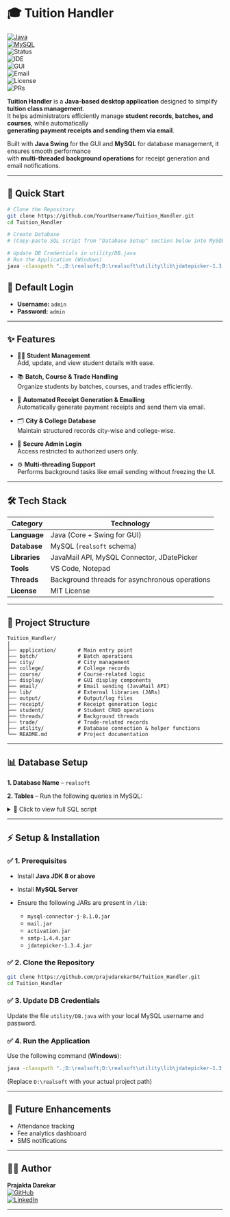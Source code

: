 # 🎓 **Tuition Handler**  

[![Java](https://img.shields.io/badge/Java-8%2B-blue)](https://www.java.com/)  
[![MySQL](https://img.shields.io/badge/Database-MySQL-blue)](https://www.mysql.com/)  
![Status](https://img.shields.io/badge/Status-Completed-success)  
![IDE](https://img.shields.io/badge/Editor-VS%20Code%20%7C%20Notepad-lightgrey)  
![GUI](https://img.shields.io/badge/GUI-Java%20Swing-orange)  
![Email](https://img.shields.io/badge/Email-JavaMail%20API-green)  
![License](https://img.shields.io/badge/License-MIT-blue)  
![PRs](https://img.shields.io/badge/PRs-Welcome-brightgreen)  

**Tuition Handler** is a **Java-based desktop application** designed to simplify **tuition class management**.  
It helps administrators efficiently manage **student records, batches, and courses**, while automatically  
**generating payment receipts and sending them via email**.

Built with **Java Swing** for the GUI and **MySQL** for database management, it ensures smooth performance  
with **multi-threaded background operations** for receipt generation and email notifications.

---

## 🚀 **Quick Start**

```bash
# Clone the Repository
git clone https://github.com/YourUsername/Tuition_Handler.git
cd Tuition_Handler

# Create Database
# (Copy-paste SQL script from "Database Setup" section below into MySQL)

# Update DB Credentials in utility/DB.java
# Run the Application (Windows)
java -classpath ".;D:\realsoft;D:\realsoft\utility\lib\jdatepicker-1.3.4.jar;D:\realsoft\lib\mysql-connector-j-8.1.0.jar;D:\realsoft\lib\mail.jar;D:\realsoft;D:\realsoft\lib\activation.jar;D:\realsoft\lib\smtp-1.4.4.jar" application.LandingPage
```

## 🔑 **Default Login**

* **Username:** `admin`  
* **Password:** `admin`  

---
<!--
## ✨ **Features**

✅ **Student Management** – Add, update, and view student details  
✅ **Batch, Course & Trade Handling** – Organize students by academic details  
✅ **Receipt Generation & Email Sending** – Auto-generate & email payment receipts  
✅ **City & College Database** – Maintain structured city-wise & college-wise records  
✅ **Secure Login** – Admin-only login access  
✅ **Multi-threading** – Background email/receipt operations without UI freezing  

---
 -->
## ✨ **Features**

- 👨‍🎓 **Student Management**  
  Add, update, and view student details with ease.

- 📚 **Batch, Course & Trade Handling**  
  Organize students by batches, courses, and trades efficiently.

- 🧾 **Automated Receipt Generation & Emailing**  
  Automatically generate payment receipts and send them via email.

- 🗂 **City & College Database**  
  Maintain structured records city-wise and college-wise.

- 🔐 **Secure Admin Login**  
  Access restricted to authorized users only.

- ⚙️ **Multi-threading Support**  
  Performs background tasks like email sending without freezing the UI.

---
## 🛠 **Tech Stack**

| **Category**  | **Technology**                                  |
| ------------- | ------------------------------------------------|
| **Language**  | Java (Core + Swing for GUI)                      |
| **Database**  | MySQL (`realsoft` schema)                        |
| **Libraries** | JavaMail API, MySQL Connector, JDatePicker      |
| **Tools**     | VS Code, Notepad                                 |
| **Threads**   | Background threads for asynchronous operations  |
| **License**   | MIT License                                      |

---

## 📂 **Project Structure**

```
Tuition_Handler/
│
├── application/       # Main entry point 
├── batch/             # Batch operations
├── city/              # City management
├── college/           # College records
├── course/            # Course-related logic
├── display/           # GUI display components
├── email/             # Email sending (JavaMail API)
├── lib/               # External libraries (JARs)
├── output/            # Output/log files
├── receipt/           # Receipt generation logic
├── student/           # Student CRUD operations
├── threads/           # Background threads
├── trade/             # Trade-related records
├── utility/           # Database connection & helper functions 
└── README.md          # Project documentation
```

---

## 📊 **Database Setup**

**1. Database Name** – `realsoft`  

**2. Tables** – Run the following queries in MySQL:

<details>
<summary>📌 Click to view full SQL script</summary>

```sql
USE realsoft;

CREATE TABLE Trade(
    trid INT PRIMARY KEY,
    trname VARCHAR(20),
    trstate INT
);

CREATE TABLE College(
    clid INT PRIMARY KEY,
    clname VARCHAR(20),
    clstate INT
);

CREATE TABLE City(
    ctid INT PRIMARY KEY,
    ctname VARCHAR(20),
    ctstate INT
);

CREATE TABLE Course(
    coid INT PRIMARY KEY,
    coname VARCHAR(20),
    codfee INT,
    corfee INT,
    costate INT
);

CREATE TABLE Batch(
    btid INT PRIMARY KEY,
    btname VARCHAR(20),
    btstdate DATE,
    bteddate DATE,
    bttime VARCHAR(20),
    btstate INT
);

CREATE TABLE Receipt(
    reno INT PRIMARY KEY,
    redate DATE,
    rerollno INT,
    reamt INT,
    retype VARCHAR(2),
    redetail VARCHAR(10),
    react VARCHAR(4),
    restate INT
);

CREATE TABLE Student(
    stno INT PRIMARY KEY,
    stdate DATE,
    stname1 VARCHAR(30),
    stname2 VARCHAR(30),
    stname3 VARCHAR(30),
    stgender VARCHAR(10),
    stdob DATE,
    stclnm VARCHAR(20),
    sttrnm VARCHAR(10),
    stacyr INT,
    stpaddr VARCHAR(30),
    stladdr VARCHAR(30),
    stctnm VARCHAR(15),
    stsmob VARCHAR(10),
    stpmob VARCHAR(10),
    stemail VARCHAR(30),
    stconm VARCHAR(10),
    stbtnm VARCHAR(10),
    sbttime VARCHAR(30),
    stcofee INT,
    stadmfee INT,
    stbalfee INT,
    sttrntype VARCHAR(20),
    sttrndetail VARCHAR(10),
    sttrnto VARCHAR(20),
    stmode VARCHAR(10),
    ststate INT
);
```

</details>

---

## ⚡ **Setup & Installation**

### ✅ **1. Prerequisites**

* Install **Java JDK 8 or above**
* Install **MySQL Server**
* Ensure the following JARs are present in `/lib`:

  * `mysql-connector-j-8.1.0.jar`
  * `mail.jar`
  * `activation.jar`
  * `smtp-1.4.4.jar`
  * `jdatepicker-1.3.4.jar`

### ✅ **2. Clone the Repository**

```bash
git clone https://github.com/prajudarekar04/Tuition_Handler.git
cd Tuition_Handler
```

### ✅ **3. Update DB Credentials**

Update the file `utility/DB.java` with your local MySQL username and password.

### ✅ **4. Run the Application**

Use the following command (**Windows**):

```bash
java -classpath ".;D:\realsoft;D:\realsoft\utility\lib\jdatepicker-1.3.4.jar;D:\realsoft\lib\mysql-connector-j-8.1.0.jar;D:\realsoft\lib\mail.jar;D:\realsoft;D:\realsoft\lib\activation.jar;D:\realsoft\lib\smtp-1.4.4.jar" application.LandingPage
```

(Replace `D:\realsoft` with your actual project path)

---

## 🔮 **Future Enhancements**

* Attendance tracking  
* Fee analytics dashboard  
* SMS notifications  

---

## 👩‍💻 **Author**

**Prajakta Darekar**  
[![GitHub](https://img.shields.io/badge/GitHub-black?logo=github)](https://github.com/prajudarekar04)  
[![LinkedIn](https://img.shields.io/badge/LinkedIn-blue?logo=linkedin)](https://linkedin.com/in/prajaktadarekar)  

---
